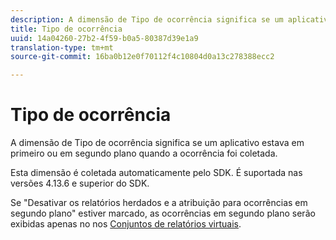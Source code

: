 ```yaml
---
description: A dimensão de Tipo de ocorrência significa se um aplicativo estava em primeiro ou em segundo plano quando a ocorrência foi coletada.
title: Tipo de ocorrência
uuid: 14a04260-27b2-4f59-b0a5-80387d39e1a9
translation-type: tm+mt
source-git-commit: 16ba0b12e0f70112f4c10804d0a13c278388ecc2

---
```



# Tipo de ocorrência

A dimensão de Tipo de ocorrência significa se um aplicativo estava em primeiro ou em segundo plano quando a ocorrência foi coletada.

Esta dimensão é coletada automaticamente pelo SDK. É suportada nas versões 4.13.6 e superior do SDK.

Se &quot;Desativar os relatórios herdados e a atribuição para ocorrências em segundo plano&quot; estiver marcado, as ocorrências em segundo plano serão exibidas apenas no nos [Conjuntos de relatórios virtuais](/help/components/vrs/vrs-mobile-visit-processing.md).
